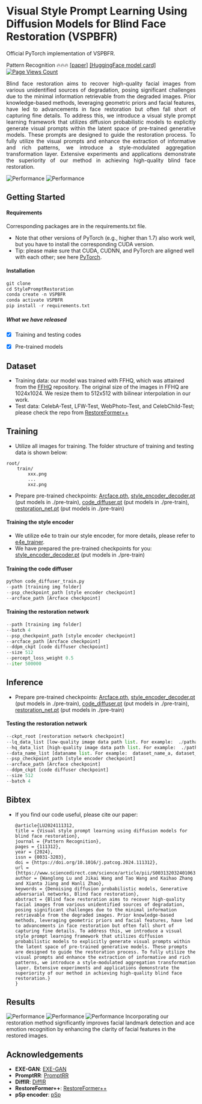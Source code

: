 # Visual Style Prompt Learning Using Diffusion Models for Blind Face Restoration (VSPBFR)

Official PyTorch implementation of VSPBFR.

Pattern Recognition 🔥🔥🔥 [[paper]](https://www.sciencedirect.com/science/article/pii/S003132032401063X?via%3Dihub) [[HuggingFace model card]](https://huggingface.co/Wanglong2/VSPBFR)
[![Page Views Count](https://badges.toozhao.com/badges/01JG80JMZ79FN7DVMF0D6RG1BF/green.svg)](https://badges.toozhao.com/stats/01JG80JMZ79FN7DVMF0D6RG1BF "Get your own page views count badge on badges.toozhao.com")


<div style="text-align: justify"> Blind face restoration aims to recover high-quality facial images from various unidentified sources of degradation, posing significant challenges due to the minimal information retrievable from the degraded images. 
Prior knowledge-based methods, leveraging geometric priors and facial features, have led to advancements in face restoration but often fall short of capturing fine details. To address this, we introduce a visual style prompt learning framework that utilizes diffusion probabilistic models to explicitly generate visual prompts within the latent space of pre-trained generative models. These prompts are designed to guide the restoration process.
To fully utilize the visual prompts and enhance the extraction of informative and rich patterns, we introduce a style-modulated aggregation transformation layer. Extensive experiments and applications demonstrate the superiority of our method in achieving high-quality blind face restoration.</div>

![Performance](./imgs/teaser3.png)
![Performance](./imgs/teaser4.png)


## Getting Started
#### Requirements
Corresponding packages are in the requirements.txt file.
- Note that other versions of PyTorch (e.g., higher than 1.7) also work well, but you have to install the corresponding CUDA version. 
- Tip: please make sure that CUDA, CUDNN, and PyTorch are aligned well with each other; see here [PyTorch](https://pytorch.org/get-started/previous-versions/).
#### Installation
```python
git clone 
cd StylePromptRestoration
conda create -n VSPBFR
conda activate VSPBFR
pip install -r requirements.txt
```

##### What we have released
- [x] Training and testing codes
- [x] Pre-trained models


## Dataset
- Training data: our model was trained with FFHQ, which was attained from the [FFHQ](https://github.com/NVlabs/ffhq-dataset) repository. The original size of the images in FFHQ are 1024x1024. We resize them to 512x512 with bilinear interpolation in our work.
- Test data: CelebA-Test, LFW-Test, WebPhoto-Test, and CelebChild-Test; please check the repo from  [RestoreFormer++](https://github.com/wzhouxiff/RestoreFormerPlusPlus)


## Training
- Utilize all images for training. The folder structure of training and testing data is shown below:  
```
root/
    train/
        xxx.png
        ...
        xxz.png
```

- Prepare pre-trained checkpoints:
[Arcface.pth](https://huggingface.co/Wanglong2/VSPBFR/blob/main/Arcface.pth), 
[style_encoder_decoder.pt](https://huggingface.co/Wanglong2/VSPBFR/blob/main/style_encoder_decoder.pt) (put models in ./pre-train),
[code_diffuser.pt](https://huggingface.co/Wanglong2/VSPBFR/blob/main/code_diffuser.pt) (put models in ./pre-train),
[restoration_net.pt](https://huggingface.co/Wanglong2/VSPBFR/blob/main/restoration_net.pt) (put models in ./pre-train)


#### Training the style encoder
- We utilize e4e to train our style encoder, for more details, please refer to [e4e_trainer](https://github.com/LonglongaaaGo/e4e_trainer?tab=readme-ov-file#training-the-e4e-encoder-for-the-visual-style-prompt-restoration).
- We have prepared the pre-trained checkpoints for you: [style_encoder_decoder.pt](https://huggingface.co/Wanglong2/VSPBFR/blob/main/style_encoder_decoder.pt) (put models in ./pre-train)

#### Training the code diffuser
```python
python code_diffuser_train.py
--path [training img folder]
--psp_checkpoint_path [style encoder checkpoint]
--arcface_path [Arcface checkpoint]
```

#### Training the restoration network
```python restoration_train.py 
--path [training img folder]
--batch 4
--psp_checkpoint_path [style encoder checkpoint]
--arcface_path [Arcface checkpoint]
--ddpm_ckpt [code diffuser checkpoint]
--size 512
--percept_loss_weight 0.5
--iter 500000
```


## Inference
- Prepare pre-trained checkpoints:
[Arcface.pth](https://huggingface.co/Wanglong2/VSPBFR/blob/main/Arcface.pth), 
[style_encoder_decoder.pt](https://huggingface.co/Wanglong2/VSPBFR/blob/main/style_encoder_decoder.pt) (put models in ./pre-train),
[code_diffuser.pt](https://huggingface.co/Wanglong2/VSPBFR/blob/main/code_diffuser.pt) (put models in ./pre-train),
[restoration_net.pt](https://huggingface.co/Wanglong2/VSPBFR/blob/main/restoration_net.pt) (put models in ./pre-train)


#### Testing the restoration network
```python restoration_test.py
--ckpt_root [restoration network checkpoint]
--lq_data_list [low-quality image data path list. For example:  ./patha,./pathb,...]
--hq_data_list [high-quality image data path list. For example:  ./patha,None,... ] (if there is no ground truth images, just put None)
--data_name_list [dataname list. For example:  dataset_name_a, dataset_name_b,...]
--psp_checkpoint_path [style encoder checkpoint]
--arcface_path [Arcface checkpoint]
--ddpm_ckpt [code diffuser checkpoint]
--size 512
--batch 4
```

## Bibtex
- If you find our code useful, please cite our paper:
  ```
  @article{LU2024111312,
  title = {Visual style prompt learning using diffusion models for blind face restoration},
  journal = {Pattern Recognition},
  pages = {111312},
  year = {2024},
  issn = {0031-3203},
  doi = {https://doi.org/10.1016/j.patcog.2024.111312},
  url = {https://www.sciencedirect.com/science/article/pii/S003132032401063X},
  author = {Wanglong Lu and Jikai Wang and Tao Wang and Kaihao Zhang and Xianta Jiang and Hanli Zhao},
  keywords = {Denoising diffusion probabilistic models, Generative adversarial networks, Blind face restoration},
  abstract = {Blind face restoration aims to recover high-quality facial images from various unidentified sources of degradation, posing significant challenges due to the minimal information retrievable from the degraded images. Prior knowledge-based methods, leveraging geometric priors and facial features, have led to advancements in face restoration but often fall short of capturing fine details. To address this, we introduce a visual style prompt learning framework that utilizes diffusion probabilistic models to explicitly generate visual prompts within the latent space of pre-trained generative models. These prompts are designed to guide the restoration process. To fully utilize the visual prompts and enhance the extraction of informative and rich patterns, we introduce a style-modulated aggregation transformation layer. Extensive experiments and applications demonstrate the superiority of our method in achieving high-quality blind face restoration.}
  }
  ```


## Results
![Performance](./imgs/teaser5.png)
![Performance](./imgs/teaser1.png)
![Performance](./imgs/teaser2.png)
Incorporating our restoration method significantly improves facial landmark detection and ace emotion recognition by enhancing the clarity of facial features in the restored images.


## Acknowledgements

- **EXE-GAN**: [EXE-GAN](https://github.com/LonglongaaaGo/EXE-GAN)
- **PromptRR**: [PromptRR](https://github.com/TaoWangzj/PromptRR)
- **DiffIR**: [DiffIR](https://github.com/Zj-BinXia/DiffIR)
- **RestoreFormer++**:  [RestoreFormer++](https://github.com/wzhouxiff/RestoreFormerPlusPlus)
- **pSp encoder**: [pSp](https://github.com/eladrich/pixel2style2pixel)
